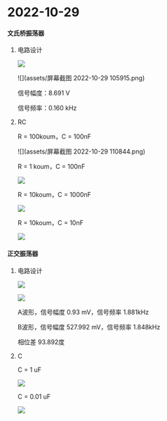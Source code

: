 # 2022-10-29

#### 文氏桥振荡器

1. 电路设计
   
   ![](assets/屏幕截图%202022-10-29%20105644.png)
   
   ![](assets/屏幕截图 2022-10-29 105915.png)
   
   信号幅度：8.691 V
   
   信号频率：0.160 kHz

2. RC
   
   R = 100koum，C = 100nF
   
   ![](assets/屏幕截图 2022-10-29 110844.png)
   
   R = 1 koum，C = 100nF
   
   ![](assets/屏幕截图%202022-10-29%20111202.png)
   
   R = 10koum，C = 1000nF
   
   ![](assets/屏幕截图%202022-10-29%20111658.png)
   
   R = 10koum，C = 10nF
   
   ![](assets/屏幕截图%202022-10-29%20111658.png)

#### 正交振荡器

1. 电路设计
   
   ![](assets/屏幕截图%202022-10-29%20113509.png)
   
   ![](assets/屏幕截图%202022-10-29%20113730.png)
   
   A波形，信号幅度 0.93 mV，信号频率 1.881kHz
   
   B波形，信号幅度 527.992 mV，信号频率 1.848kHz
   
   相位差 93.892度

2. C
   
   C = 1 uF
   
   ![](assets/屏幕截图%202022-10-29%20120108.png)
   
   C = 0.01 uF
   
   ![](assets/屏幕截图%202022-10-29%20120523.png)
